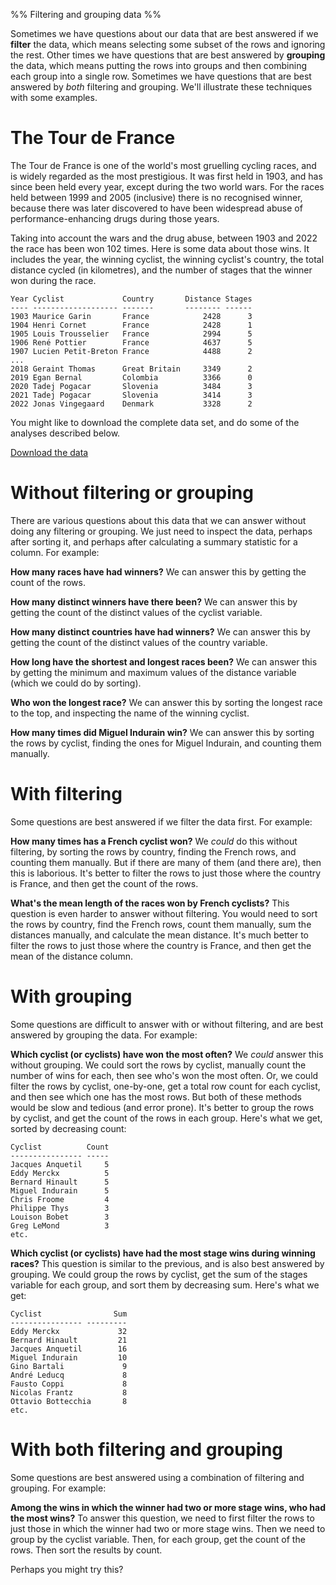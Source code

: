 %% Filtering and grouping data %%

Sometimes we have questions about our data that are best answered if we **filter** the data, which means selecting some subset of the rows and ignoring the rest. Other times we have questions that are best answered by **grouping** the data, which means putting the rows into groups and then combining each group into a single row. Sometimes we have questions that are best answered by *both* filtering and grouping. We'll illustrate these techniques with some examples.

# The Tour de France

The Tour de France is one of the world's most gruelling cycling races, and is widely regarded as the most prestigious. It was first held in 1903, and has since been held every year, except during the two world wars. For the races held between 1999 and 2005 (inclusive) there is no recognised winner, because there was later discovered to have been widespread abuse of performance-enhancing drugs during those years.

Taking into account the wars and the drug abuse, between 1903 and 2022 the race has been won 102 times. Here is some data about those wins. It includes the year, the winning cyclist, the winning cyclist's country, the total distance cycled (in kilometres), and the number of stages that the winner won during the race. 

```
Year Cyclist             Country       Distance Stages
---- ------------------- -------       -------- ------
1903 Maurice Garin       France	           2428      3
1904 Henri Cornet        France	           2428      1
1905 Louis Trousselier   France	           2994      5
1906 René Pottier        France            4637      5
1907 Lucien Petit-Breton France	           4488      2
...
2018 Geraint Thomas      Great Britain     3349      2
2019 Egan Bernal         Colombia          3366      0
2020 Tadej Pogacar       Slovenia          3484      3
2021 Tadej Pogacar       Slovenia          3414      3
2022 Jonas Vingegaard    Denmark           3328      2
```

You might like to download the complete data set, and do some of the analyses described below.

[Download the data](77bdba6c2f.csv)

# Without filtering or grouping

There are various questions about this data that we can answer without doing any filtering or grouping. We just need to inspect the data, perhaps after sorting it, and perhaps after calculating a summary statistic for a column. For example:

**How many races have had winners?** We can answer this by getting the count of the rows.

**How many distinct winners have there been?** We can answer this by getting the count of the distinct values of the cyclist variable.

**How many distinct countries have had winners?** We can answer this by getting the count of the distinct values of the country variable.

**How long have the shortest and longest races been?** We can answer this by getting the minimum and maximum values of the distance variable (which we could do by sorting).

**Who won the longest race?** We can answer this by sorting the longest race to the top, and inspecting the name of the winning cyclist.

**How many times did Miguel Indurain win?** We can answer this by sorting the rows by cyclist, finding the ones for Miguel Indurain, and counting them manually.

# With filtering

Some questions are best answered if we filter the data first. For example:

**How many times has a French cyclist won?** We *could* do this without filtering, by sorting the rows by country, finding the French rows, and counting them manually. But if there are many of them (and there are), then this is laborious. It's better to filter the rows to just those where the country is France, and then get the count of the rows.

**What's the mean length of the races won by French cyclists?** This question is even harder to answer without filtering. You would need to sort the rows by country, find the French rows, count them manually, sum the distances manually, and calculate the mean distance. It's much better to filter the rows to just those where the country is France, and then get the mean of the distance column.

# With grouping

Some questions are difficult to answer with or without filtering, and are best answered by grouping the data. For example:

**Which cyclist (or cyclists) have won the most often?** We *could* answer this without grouping. We could sort the rows by cyclist, manually count the number of wins for each, then see who's won the most often. Or, we could filter the rows by cyclist, one-by-one, get a total row count for each cyclist, and then see which one has the most rows. But both of these methods would be slow and tedious (and error prone). It's better to group the rows by cyclist, and get the count of the rows in each group. Here's what we get, sorted by decreasing count:

```
Cyclist          Count
---------------- -----
Jacques Anquetil     5
Eddy Merckx          5
Bernard Hinault      5
Miguel Indurain      5
Chris Froome         4
Philippe Thys        3
Louison Bobet        3
Greg LeMond          3
etc.
```

**Which cyclist (or cyclists) have had the most stage wins during winning races?** This question is similar to the previous, and is also best answered by grouping. We could group the rows by cyclist, get the sum of the stages variable for each group, and sort them by decreasing sum. Here's what we get:

```
Cyclist                Sum
---------------- ---------
Eddy Merckx             32
Bernard Hinault         21
Jacques Anquetil        16
Miguel Indurain         10
Gino Bartali             9
André Leducq             8
Fausto Coppi             8
Nicolas Frantz           8
Ottavio Bottecchia       8
etc.
```

# With both filtering and grouping

Some questions are best answered using a combination of filtering and grouping. For example:

**Among the wins in which the winner had two or more stage wins, who had the most wins?** To answer this question, we need to first filter the rows to just those in which the winner had two or more stage wins. Then we need to group by the cyclist variable. Then, for each group, get the count of the rows. Then sort the results by count.

Perhaps you might try this?